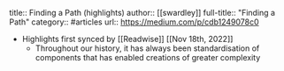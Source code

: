 title:: Finding a Path (highlights)
author:: [[swardley]]
full-title:: "Finding a Path"
category:: #articles
url:: https://medium.com/p/cdb1249078c0

- Highlights first synced by [[Readwise]] [[Nov 18th, 2022]]
	- Throughout our history, it has always been standardisation of components that has enabled creations of greater complexity